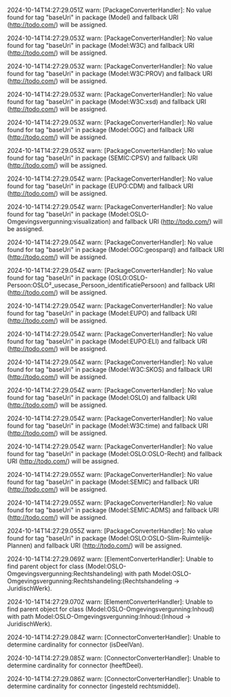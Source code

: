2024-10-14T14:27:29.051Z warn: [PackageConverterHandler]: No value found for tag "baseUri" in package (Model) and fallback URI (http://todo.com/) will be assigned.

2024-10-14T14:27:29.053Z warn: [PackageConverterHandler]: No value found for tag "baseUri" in package (Model:W3C) and fallback URI (http://todo.com/) will be assigned.

2024-10-14T14:27:29.053Z warn: [PackageConverterHandler]: No value found for tag "baseUri" in package (Model:W3C:PROV) and fallback URI (http://todo.com/) will be assigned.

2024-10-14T14:27:29.053Z warn: [PackageConverterHandler]: No value found for tag "baseUri" in package (Model:W3C:xsd) and fallback URI (http://todo.com/) will be assigned.

2024-10-14T14:27:29.053Z warn: [PackageConverterHandler]: No value found for tag "baseUri" in package (Model:OGC) and fallback URI (http://todo.com/) will be assigned.

2024-10-14T14:27:29.053Z warn: [PackageConverterHandler]: No value found for tag "baseUri" in package (SEMIC:CPSV) and fallback URI (http://todo.com/) will be assigned.

2024-10-14T14:27:29.054Z warn: [PackageConverterHandler]: No value found for tag "baseUri" in package (EUPO:CDM) and fallback URI (http://todo.com/) will be assigned.

2024-10-14T14:27:29.054Z warn: [PackageConverterHandler]: No value found for tag "baseUri" in package (Model:OSLO-Omgevingsvergunning:visualization) and fallback URI (http://todo.com/) will be assigned.

2024-10-14T14:27:29.054Z warn: [PackageConverterHandler]: No value found for tag "baseUri" in package (Model:OGC:geosparql) and fallback URI (http://todo.com/) will be assigned.

2024-10-14T14:27:29.054Z warn: [PackageConverterHandler]: No value found for tag "baseUri" in package (OSLO:OSLO-Persoon:OSLO²_usecase_Persoon_identificatiePersoon) and fallback URI (http://todo.com/) will be assigned.

2024-10-14T14:27:29.054Z warn: [PackageConverterHandler]: No value found for tag "baseUri" in package (Model:EUPO) and fallback URI (http://todo.com/) will be assigned.

2024-10-14T14:27:29.054Z warn: [PackageConverterHandler]: No value found for tag "baseUri" in package (Model:EUPO:ELI) and fallback URI (http://todo.com/) will be assigned.

2024-10-14T14:27:29.054Z warn: [PackageConverterHandler]: No value found for tag "baseUri" in package (Model:W3C:SKOS) and fallback URI (http://todo.com/) will be assigned.

2024-10-14T14:27:29.054Z warn: [PackageConverterHandler]: No value found for tag "baseUri" in package (Model:OSLO) and fallback URI (http://todo.com/) will be assigned.

2024-10-14T14:27:29.054Z warn: [PackageConverterHandler]: No value found for tag "baseUri" in package (Model:W3C:time) and fallback URI (http://todo.com/) will be assigned.

2024-10-14T14:27:29.054Z warn: [PackageConverterHandler]: No value found for tag "baseUri" in package (Model:OSLO:OSLO-Recht) and fallback URI (http://todo.com/) will be assigned.

2024-10-14T14:27:29.055Z warn: [PackageConverterHandler]: No value found for tag "baseUri" in package (Model:SEMIC) and fallback URI (http://todo.com/) will be assigned.

2024-10-14T14:27:29.055Z warn: [PackageConverterHandler]: No value found for tag "baseUri" in package (Model:SEMIC:ADMS) and fallback URI (http://todo.com/) will be assigned.

2024-10-14T14:27:29.055Z warn: [PackageConverterHandler]: No value found for tag "baseUri" in package (Model:OSLO:OSLO-Slim-Ruimtelijk-Plannen) and fallback URI (http://todo.com/) will be assigned.

2024-10-14T14:27:29.069Z warn: [ElementConverterHandler]: Unable to find parent object for class (Model:OSLO-Omgevingsvergunning:Rechtshandeling) with path Model:OSLO-Omgevingsvergunning:Rechtshandeling:(Rechtshandeling -> JuridischWerk).

2024-10-14T14:27:29.070Z warn: [ElementConverterHandler]: Unable to find parent object for class (Model:OSLO-Omgevingsvergunning:Inhoud) with path Model:OSLO-Omgevingsvergunning:Inhoud:(Inhoud -> JuridischWerk).

2024-10-14T14:27:29.084Z warn: [ConnectorConverterHandler]: Unable to determine cardinality for connector (isDeelVan).

2024-10-14T14:27:29.085Z warn: [ConnectorConverterHandler]: Unable to determine cardinality for connector (heeftDeel).

2024-10-14T14:27:29.086Z warn: [ConnectorConverterHandler]: Unable to determine cardinality for connector (ingesteld rechtsmiddel).

